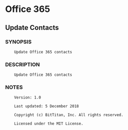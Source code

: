 # Office 365
## Update Contacts
### SYNOPSIS
```
    Update Office 365 contacts
```
### DESCRIPTION
```
    Update Office 365 contacts
```
### NOTES
```
    Version: 1.0
    Last updated: 5 December 2018
    Copyright (c) BitTitan, Inc. All rights reserved.
    Licensed under the MIT License.
```

